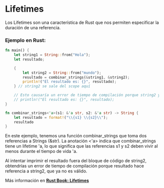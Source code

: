 # Lifetimes
Los Lifetimes son una característica de Rust que nos permiten especificar la duración de una 
referencia.

### Ejemplo en Rust:
```rust
fn main() {
    let string1 = String::from("Hola");
    let resultado;

    {
        let string2 = String::from("mundo");
        resultado = combinar_strings(&string1, &string2);
        println!("El resultado es: {}", resultado);
    } // string2 se sale del scope aquí

    // Esto causaría un error de tiempo de compilación porque string2 ya no es válido
    // println!("El resultado es: {}", resultado);
}

fn combinar_strings<'a>(s1: &'a str, s2: &'a str) -> String {
    let resultado = format!("\\{s1} \\{s2}\\");
    resultado
}
```
En este ejemplo, tenemos una función combinar_strings que toma dos referencias a Strings (&str).
La anotación <'a> indica que combinar_strings tiene un lifetime 'a, lo que significa que las
referencias s1 y s2 deben vivir al menos durante el tiempo de vida 'a.

Al intentar imprimir el resultado fuera del bloque de código de string2, obtendrías un error de
tiempo de compilación porque resultado hace referencia a string2, que ya no es válido.

Más información en [**Rust Book: Lifetimes**](https://phosphorus-m.github.io/rust-book-es/ch10-03-lifetime-syntax.html)